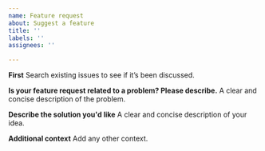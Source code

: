 ```yaml
---
name: Feature request
about: Suggest a feature
title: ''
labels: ''
assignees: ''

---
```


**First**
Search existing issues to see if it’s been discussed.

**Is your feature request related to a problem? Please describe.**
A clear and concise description of the problem.

**Describe the solution you'd like**
A clear and concise description of your idea.

**Additional context**
Add any other context.
